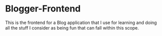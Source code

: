 # Blogger-Frontend

This is the frontend for a Blog application that I use for learning and doing all the stuff I consider as being fun that can fall within this scope.
